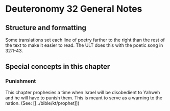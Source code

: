 # Deuteronomy 32 General Notes
## Structure and formatting

Some translations set each line of poetry farther to the right than the rest of the text to make it easier to read. The ULT does this with the poetic song in 32:1-43.

## Special concepts in this chapter

### Punishment
This chapter prophesies a time when Israel will be disobedient to Yahweh and he will have to punish them. This is meant to serve as a warning to the nation. (See: [[../bible/kt/prophet]])